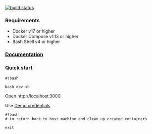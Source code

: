 [![build status](https://moiden.com/dmoiseenko/wen/badges/master/build.svg)](https://moiden.com/dmoiseenko/wen/commits/master)

### Requirements ###

* Docker v17 or higher
* Docker Compose v1.13 or higher
* Bash Shell v4 or higher

### [Documentation](https://moiden.com/dmoiseenko/wen/wikis/home) ###

### Quick start ###

```
#!bash

bash dev.sh
```

Open http://localhost:3000

Use [Demo credentials](https://moiden.com/dmoiseenko/wen/wikis/demo-credentials)

```
#!bash
# to return back to host machine and clean up created containers

exit
```